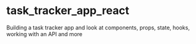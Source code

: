 # task_tracker_app_react
Building a task tracker app and look at components, props, state, hooks, working with an API and more
